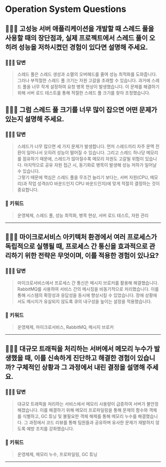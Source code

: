 # Operation System Questions

## 🤷🏻‍♂️ 고성능 서버 애플리케이션을 개발할 때 스레드 풀을 사용할 때의 장단점과, 실제 프로젝트에서 스레드 풀이 오히려 성능을 저하시켰던 경험이 있다면 설명해 주세요.

### 🙆🏻‍♂️ 답변
> 스레드 풀은 스레드 생성과 소멸의 오버헤드를 줄여 성능 최적화를 도와줍니다. 그러나 부적절한 스레드 풀 크기는 자원 고갈을 초래할 수 있습니다. 과거에 스레드 풀을 너무 작게 설정하여 요청 병목 현상이 발생했습니다. 이 문제를 해결하기 위해 서버 로드 테스트를 통해 적절한 스레드 풀 크기를 찾아 조정했습니다.

## 🤷🏻‍♂️ 그럼 스레드 풀 크기를 너무 많이 잡으면 어떤 문제가 있는지 설명해 주세요.

### 🙆🏻‍♂️ 답변
> 스레드가 너무 많으면 세 가지 문제가 발생합니다. 먼저 스레드끼리 자주 문맥 전환이 일어나서 오히려 성능이 떨어질 수 있습니다. 그리고 스레드 하나당 메모리를 점유하기 때문에, 스레드가 많아질수록 메모리 자원도 고갈될 위험이 있습니다. 마지막으로 공유 자원 접근 시, 동기화로 병목이 발생해 성능 저하가 일어날 수 있습니다. <br>그렇기 때문에 핵심은 스레드 풀을 무조건 늘리기 보다는, 서버 자원(CPU, 메모리)과 작업 성격(I/O 바운드인지 CPU 바운드인지)에 맞게 적절히 결정하는 것이 중요합니다.

### 🔑 키워드
> 운영체제, 스레드 풀, 성능 최적화, 병목 현상, 서버 로드 테스트, 자원 관리

<hr>

## 🤷🏻‍♂️ 마이크로서비스 아키텍처 환경에서 여러 프로세스가 독립적으로 실행될 때, 프로세스 간 통신을 효과적으로 관리하기 위한 전략은 무엇이며, 이를 적용한 경험이 있나요?

### 🙆🏻‍♂️ 답변
> 마이크로서비스에서 프로세스 간 통신은 메시지 브로커를 활용해 해결했습니다. RabbitMQ를 사용하여 서비스 간의 메시징을 비동기적으로 처리했습니다. 이를 통해 시스템의 확장성과 응답성을 동시에 향상시킬 수 있었습니다. 장애 상황에서도 메시지가 유실되지 않도록 큐의 내구성을 높이는 설정을 적용했습니다.

### 🔑 키워드
> 운영체제, 마이크로서비스, RabbitMQ, 메시지 브로커

<hr>

## 🤷🏻‍♂️ 대규모 트래픽을 처리하는 서버에서 메모리 누수가 발생했을 때, 이를 신속하게 진단하고 해결한 경험이 있습니까? 구체적인 상황과 그 과정에서 내린 결정을 설명해 주세요.

### 🙆🏻‍♂️ 답변
> 대규모 트래픽을 처리하는 서비스에서 메모리 사용량이 급증하여 서버가 불안정해졌습니다. 이를 해결하기 위해 메모리 프로파일링을 통해 문제의 함수와 객체를 식별하고, GC 튜닝 및 불필요한 객체 해제를 통해 메모리 누수를 해결했습니다. 그 과정에서 코드 리뷰를 통해 팀원들과 공유하며 유사한 문제가 재발하지 않도록 예방 조치를 강화했습니다.

### 🔑 키워드
> 운영체제, 메모리 누수, 프로파일링, GC 튜닝

<hr>